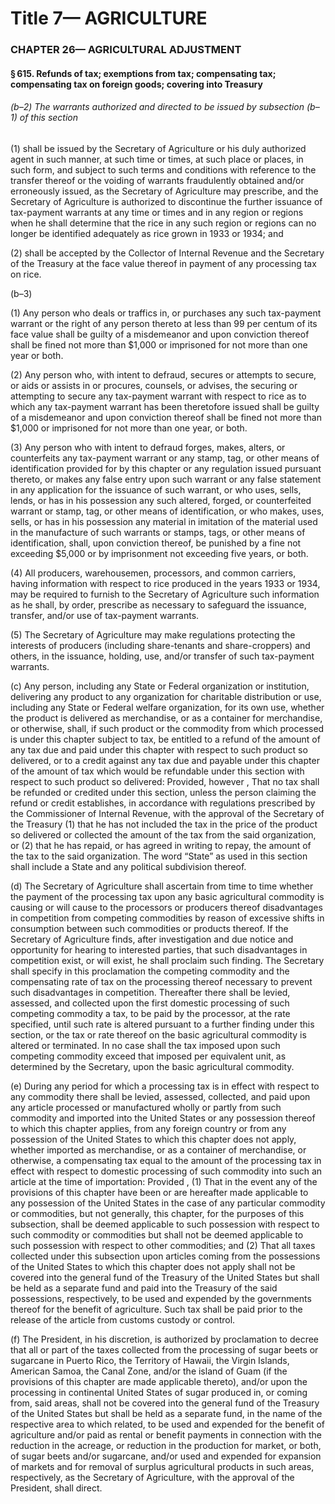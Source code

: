 
# Title 7— AGRICULTURE
### CHAPTER 26— AGRICULTURAL ADJUSTMENT
#### § 615. Refunds of tax; exemptions from tax; compensating tax; compensating tax on foreign goods; covering into Treasury
###### (b–2) The warrants authorized and directed to be issued by subsection (b–1) of this section

(1) shall be issued by the Secretary of Agriculture or his duly authorized agent in such manner, at such time or times, at such place or places, in such form, and subject to such terms and conditions with reference to the transfer thereof or the voiding of warrants fraudulently obtained and/or erroneously issued, as the Secretary of Agriculture may prescribe, and the Secretary of Agriculture is authorized to discontinue the further issuance of tax-payment warrants at any time or times and in any region or regions when he shall determine that the rice in any such region or regions can no longer be identified adequately as rice grown in 1933 or 1934; and

(2) shall be accepted by the Collector of Internal Revenue and the Secretary of the Treasury at the face value thereof in payment of any processing tax on rice.

(b–3)

(1) Any person who deals or traffics in, or purchases any such tax-payment warrant or the right of any person thereto at less than 99 per centum of its face value shall be guilty of a misdemeanor and upon conviction thereof shall be fined not more than $1,000 or imprisoned for not more than one year or both.

(2) Any person who, with intent to defraud, secures or attempts to secure, or aids or assists in or procures, counsels, or advises, the securing or attempting to secure any tax-payment warrant with respect to rice as to which any tax-payment warrant has been theretofore issued shall be guilty of a misdemeanor and upon conviction thereof shall be fined not more than $1,000 or imprisoned for not more than one year, or both.

(3) Any person who with intent to defraud forges, makes, alters, or counterfeits any tax-payment warrant or any stamp, tag, or other means of identification provided for by this chapter or any regulation issued pursuant thereto, or makes any false entry upon such warrant or any false statement in any application for the issuance of such warrant, or who uses, sells, lends, or has in his possession any such altered, forged, or counterfeited warrant or stamp, tag, or other means of identification, or who makes, uses, sells, or has in his possession any material in imitation of the material used in the manufacture of such warrants or stamps, tags, or other means of identification, shall, upon conviction thereof, be punished by a fine not exceeding $5,000 or by imprisonment not exceeding five years, or both.

(4) All producers, warehousemen, processors, and common carriers, having information with respect to rice produced in the years 1933 or 1934, may be required to furnish to the Secretary of Agriculture such information as he shall, by order, prescribe as necessary to safeguard the issuance, transfer, and/or use of tax-payment warrants.

(5) The Secretary of Agriculture may make regulations protecting the interests of producers (including share-tenants and share-croppers) and others, in the issuance, holding, use, and/or transfer of such tax-payment warrants.

(c) Any person, including any State or Federal organization or institution, delivering any product to any organization for charitable distribution or use, including any State or Federal welfare organization, for its own use, whether the product is delivered as merchandise, or as a container for merchandise, or otherwise, shall, if such product or the commodity from which processed is under this chapter subject to tax, be entitled to a refund of the amount of any tax due and paid under this chapter with respect to such product so delivered, or to a credit against any tax due and payable under this chapter of the amount of tax which would be refundable under this section with respect to such product so delivered: Provided, however , That no tax shall be refunded or credited under this section, unless the person claiming the refund or credit establishes, in accordance with regulations prescribed by the Commissioner of Internal Revenue, with the approval of the Secretary of the Treasury (1) that he has not included the tax in the price of the product so delivered or collected the amount of the tax from the said organization, or (2) that he has repaid, or has agreed in writing to repay, the amount of the tax to the said organization. The word “State” as used in this section shall include a State and any political subdivision thereof.

(d) The Secretary of Agriculture shall ascertain from time to time whether the payment of the processing tax upon any basic agricultural commodity is causing or will cause to the processors or producers thereof disadvantages in competition from competing commodities by reason of excessive shifts in consumption between such commodities or products thereof. If the Secretary of Agriculture finds, after investigation and due notice and opportunity for hearing to interested parties, that such disadvantages in competition exist, or will exist, he shall proclaim such finding. The Secretary shall specify in this proclamation the competing commodity and the compensating rate of tax on the processing thereof necessary to prevent such disadvantages in competition. Thereafter there shall be levied, assessed, and collected upon the first domestic processing of such competing commodity a tax, to be paid by the processor, at the rate specified, until such rate is altered pursuant to a further finding under this section, or the tax or rate thereof on the basic agricultural commodity is altered or terminated. In no case shall the tax imposed upon such competing commodity exceed that imposed per equivalent unit, as determined by the Secretary, upon the basic agricultural commodity.

(e) During any period for which a processing tax is in effect with respect to any commodity there shall be levied, assessed, collected, and paid upon any article processed or manufactured wholly or partly from such commodity and imported into the United States or any possession thereof to which this chapter applies, from any foreign country or from any possession of the United States to which this chapter does not apply, whether imported as merchandise, or as a container of merchandise, or otherwise, a compensating tax equal to the amount of the processing tax in effect with respect to domestic processing of such commodity into such an article at the time of importation: Provided , (1) That in the event any of the provisions of this chapter have been or are hereafter made applicable to any possession of the United States in the case of any particular commodity or commodities, but not generally, this chapter, for the purposes of this subsection, shall be deemed applicable to such possession with respect to such commodity or commodities but shall not be deemed applicable to such possession with respect to other commodities; and (2) That all taxes collected under this subsection upon articles coming from the possessions of the United States to which this chapter does not apply shall not be covered into the general fund of the Treasury of the United States but shall be held as a separate fund and paid into the Treasury of the said possessions, respectively, to be used and expended by the governments thereof for the benefit of agriculture. Such tax shall be paid prior to the release of the article from customs custody or control.

(f) The President, in his discretion, is authorized by proclamation to decree that all or part of the taxes collected from the processing of sugar beets or sugarcane in Puerto Rico, the Territory of Hawaii, the Virgin Islands, American Samoa, the Canal Zone, and/or the island of Guam (if the provisions of this chapter are made applicable thereto), and/or upon the processing in continental United States of sugar produced in, or coming from, said areas, shall not be covered into the general fund of the Treasury of the United States but shall be held as a separate fund, in the name of the respective area to which related, to be used and expended for the benefit of agriculture and/or paid as rental or benefit payments in connection with the reduction in the acreage, or reduction in the production for market, or both, of sugar beets and/or sugarcane, and/or used and expended for expansion of markets and for removal of surplus agricultural products in such areas, respectively, as the Secretary of Agriculture, with the approval of the President, shall direct.
